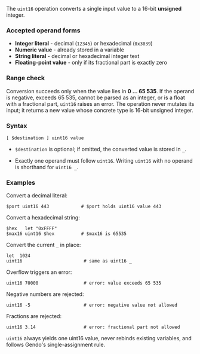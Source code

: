 The `uint16` operation converts a single input value to a 16-bit **unsigned** 
integer.

### Accepted operand forms

* **Integer literal** - decimal (`12345`) or hexadecimal (`0x3039`)
* **Numeric value** - already stored in a variable
* **String literal** - decimal or hexadecimal integer text
* **Floating-point value** - only if its fractional part is exactly zero

### Range check

Conversion succeeds only when the value lies in **0 ... 65 535**. If the operand 
is negative, exceeds 65 535, cannot be parsed as an integer, or is a float with 
a fractional part, `uint16` raises an error. The operation never mutates its 
input; it returns a new value whose concrete type is 16-bit unsigned integer.

### Syntax

```
[ $destination ] uint16 value
```

* `$destination` is optional; if omitted, the converted value is stored in `_`.

* Exactly one operand must follow `uint16`. Writing `uint16` with no operand is 
shorthand for `uint16 _`.

### Examples

Convert a decimal literal:

```
$port uint16 443            # $port holds uint16 value 443
```

Convert a hexadecimal string:

```
$hex   let "0xFFFF"
$max16 uint16 $hex          # $max16 is 65535
```

Convert the current `_` in place:

```
let  1024
uint16                       # same as uint16 _
```

Overflow triggers an error:

```
uint16 70000                 # error: value exceeds 65 535
```

Negative numbers are rejected:

```
uint16 -5                    # error: negative value not allowed
```

Fractions are rejected:

```
uint16 3.14                  # error: fractional part not allowed
```

`uint16` always yields one uint16 value, never rebinds existing variables, and 
follows Gendo's single-assignment rule.

